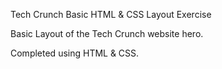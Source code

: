Tech Crunch Basic HTML & CSS Layout Exercise

Basic Layout of the Tech Crunch website hero.

Completed using HTML & CSS.

